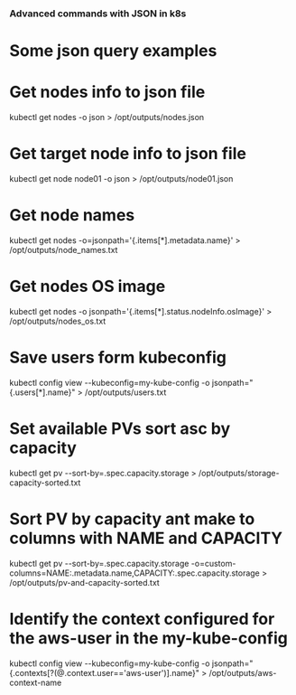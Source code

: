 ### Advanced commands with JSON in k8s
# Some json query examples

# Get nodes info to json file
kubectl get nodes -o json > /opt/outputs/nodes.json
# Get target node info to json file
kubectl get node node01 -o json > /opt/outputs/node01.json
# Get node names
kubectl get nodes -o=jsonpath='{.items[*].metadata.name}' > /opt/outputs/node_names.txt
# Get nodes OS image
kubectl get nodes -o jsonpath='{.items[*].status.nodeInfo.osImage}' > /opt/outputs/nodes_os.txt
# Save users form kubeconfig
kubectl config view --kubeconfig=my-kube-config -o jsonpath="{.users[*].name}" > /opt/outputs/users.txt
# Set available PVs sort asc by capacity 
kubectl get pv --sort-by=.spec.capacity.storage > /opt/outputs/storage-capacity-sorted.txt
# Sort PV by capacity ant make to columns with NAME and CAPACITY
kubectl get pv --sort-by=.spec.capacity.storage -o=custom-columns=NAME:.metadata.name,CAPACITY:.spec.capacity.storage > /opt/outputs/pv-and-capacity-sorted.txt
# Identify the context configured for the aws-user in the my-kube-config
kubectl config view --kubeconfig=my-kube-config -o jsonpath="{.contexts[?(@.context.user=='aws-user')].name}" > /opt/outputs/aws-context-name 